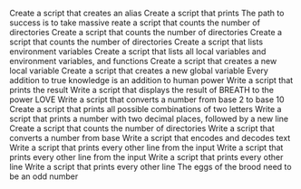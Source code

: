 Create a script that creates an alias
Create a script that prints
The path to success is to take massive
reate a script that counts the number of directories
Create a script that counts the number of directories
Create a script that counts the number of directories
Create a script that lists environment variables
Create a script that lists all local variables and environment variables, and functions
Create a script that creates a new local variable
Create a script that creates a new global variable
Every addition to true knowledge is an addition to human power
Write a script that prints the result
Write a script that displays the result of BREATH to the power LOVE
Write a script that converts a number from base 2 to base 10
Create a script that prints all possible combinations of two letters
Write a script that prints a number with two decimal places, followed by a new line
Create a script that counts the number of directories
Write a script that converts a number from base
Write a script that encodes and decodes text
Write a script that prints every other line from the input
Write a script that prints every other line from the input
Write a script that prints every other line
Write a script that prints every other line
The eggs of the brood need to be an odd number
